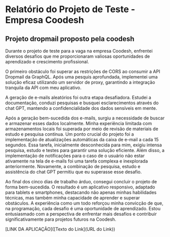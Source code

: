 # Relatório do Projeto de Teste - Empresa Coodesh

## Projeto dropmail proposto pela coodesh

  Durante o projeto de teste para a vaga na empresa Coodesh, enfrentei diversos desafios que me proporcionaram
valiosas oportunidades de aprendizado e crescimento profissional.

  O primeiro obstáculo foi superar as restrições de CORS ao consumir a API Dropmail da GraphQL. Após uma pesquis
aprofundada, implementei uma solução eficaz utilizando um servidor de proxy, garantindo a integração tranquila da API com meu aplicativo.

  A geração de e-mails aleatórios foi outra etapa desafiadora. Estudei a documentação, conduzi pesquisas e busquei esclarecimentos através do chat GPT, mantendo a confidencialidade dos dados sensíveis em mente.

Após a geração bem-sucedida dos e-mails, surgiu a necessidade de buscar e armazenar esses dados localmente. Minha experiência limitada com armazenamentos locais foi superada por meio de revisão de materiais de estudo e pesquisa contínua.
Um ponto crucial do projeto foi a implementação de atualizações automáticas da caixa de e-mail a cada 15 segundos. Essa tarefa, inicialmente desconhecida para mim, exigiu intensa pesquisa, estudo e testes para garantir uma solução eficiente.
Além disso, a implementação de notificações para o caso de o usuário não estar ativamente na tela de e-mails foi uma tarefa complexa e inexplorada anteriormente. Novamente, a combinação de pesquisa, estudo e assistência do chat GPT permitiu
que eu superasse esse desafio.

  Ao final dos cinco dias de trabalho árduo, consegui concluir o projeto de forma bem-sucedida. O resultado é um aplicativo responsivo, adaptado para tablets e smartphones, destacando não apenas minhas habilidades técnicas, mas também minha capacidade de aprender e superar obstáculos.
A experiência como um todo reforçou minha convicção de que, na programação, cada desafio é uma oportunidade de aprendizado. Estou entusiasmado com a perspectiva de enfrentar mais desafios e contribuir significativamente para projetos futuros na Coodesh.

[LINK DA APLICAÇÃO]([Texto do Link](URL do Link))

